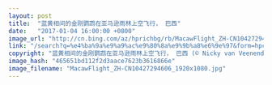 ```yaml
---
layout: post
title:  "蓝黄相间的金刚鹦鹉在亚马逊雨林上空飞行， 巴西"
date:   "2017-01-04 16:00:00 +0800"
image_url: "http://cn.bing.com/az/hprichbg/rb/MacawFlight_ZH-CN10427294606_1920x1080.jpg"
link: "/search?q=%e4%ba%9a%e9%a9%ac%e9%80%8a%e9%9b%a8%e6%9e%97&form=hpcapt&mkt=zh-cn"
copyright: "蓝黄相间的金刚鹦鹉在亚马逊雨林上空飞行， 巴西 (© Nicky van Veenendaal/500px)"
image_hash: "465651bd112f2d3aace7623b3616866e"
image_filename: "MacawFlight_ZH-CN10427294606_1920x1080.jpg"
---
```


